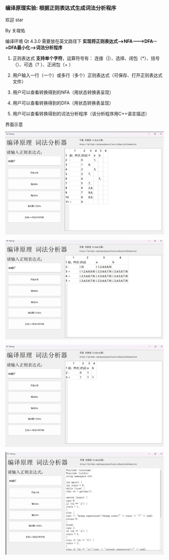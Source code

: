 ### 编译原理实验: 根据正则表达式生成词法分析程序

欢迎  star 

By 关竣佑

编译环境 Qt 4.3.0        需要放在英文路径下
**实现将正则表达式-->NFA--->DFA-->DFA最小化-->词法分析程序**

1. 正则表达式 **支持单个字符**，运算符号有： 连接（|）、选择、闭包（*）、括号（）、可选（?  ）、正闭包（+ ）

2. 用户输入一行（一个）或多行（多个）正则表达式（可保存、打开正则表达式文件）

3. 用户可以查看转换得到的NFA（用状态转换表呈现）

4. 用户可以查看转换得到的DFA（用状态转换表呈现）

5. 用户可以查看转换得到的词法分析程序（该分析程序用C++语言描述）



界面示意

![image-20231018215913538](README.assets/image-20231018215913538.png)

![image-20231018215921452](README.assets/image-20231018215921452.png)

![image-20231018215928599](README.assets/image-20231018215928599.png)

![image-20231018215937265](README.assets/image-20231018215937265.png)
